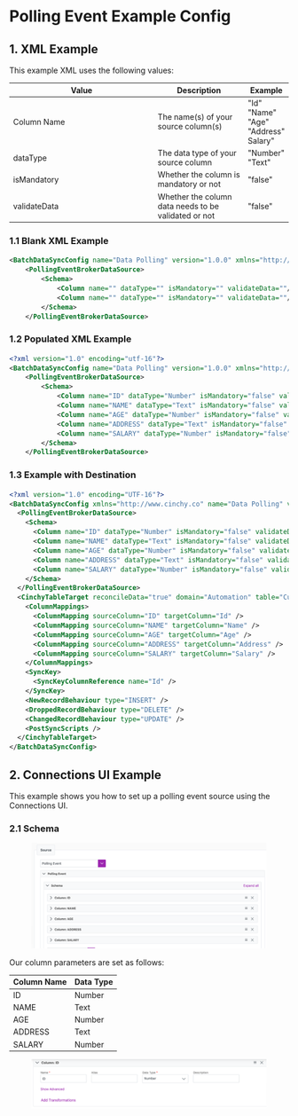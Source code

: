 # Polling Event Example Config

## 1. XML Example

This example XML uses the following values:

<table><thead><tr><th width="343.2339286910899">Value</th><th width="189">Description</th><th>Example</th></tr></thead><tbody><tr><td>Column Name</td><td>The name(s) of your source column(s)</td><td>"Id"<br>"Name"<br>"Age"<br>"Address"<br>Salary"</td></tr><tr><td>dataType</td><td>The data type of your source column</td><td>"Number"<br>"Text"</td></tr><tr><td>isMandatory</td><td>Whether the column is mandatory or not</td><td>"false"</td></tr><tr><td>validateData</td><td>Whether the column data needs to be validated or not</td><td>"false"</td></tr></tbody></table>

### 1.1 Blank XML Example

```xml
<BatchDataSyncConfig name="Data Polling" version="1.0.0" xmlns="http://www.cinchy.co">
    <PollingEventBrokerDataSource>
        <Schema>
            <Column name="" dataType="" isMandatory="" validateData=""/>
            <Column name="" dataType="" isMandatory="" validateData=""/>
        </Schema>
    </PollingEventBrokerDataSource>
```

### 1.2 Populated XML Example

```xml
<?xml version="1.0" encoding="utf-16"?>
<BatchDataSyncConfig name="Data Polling" version="1.0.0" xmlns="http://www.cinchy.co">
    <PollingEventBrokerDataSource>
        <Schema>
            <Column name="ID" dataType="Number" isMandatory="false" validateData="false"/>
            <Column name="NAME" dataType="Text" isMandatory="false" validateData="false"/>
            <Column name="AGE" dataType="Number" isMandatory="false" validateData="false"/>
            <Column name="ADDRESS" dataType="Text" isMandatory="false" validateData="false"/>
            <Column name="SALARY" dataType="Number" isMandatory="false" validateData="false"/>
        </Schema>
    </PollingEventBrokerDataSource>
```

### 1.3 Example with Destination

```xml
<?xml version="1.0" encoding="UTF-16"?>
<BatchDataSyncConfig xmlns="http://www.cinchy.co" name="Data Polling" version="1.0.0">
  <PollingEventBrokerDataSource>
    <Schema>
      <Column name="ID" dataType="Number" isMandatory="false" validateData="false" />
      <Column name="NAME" dataType="Text" isMandatory="false" validateData="false" />
      <Column name="AGE" dataType="Number" isMandatory="false" validateData="false" />
      <Column name="ADDRESS" dataType="Text" isMandatory="false" validateData="false" />
      <Column name="SALARY" dataType="Number" isMandatory="false" validateData="false" />
    </Schema>
  </PollingEventBrokerDataSource>
  <CinchyTableTarget reconcileData="true" domain="Automation" table="Customer1" suppressDuplicateErrors="true">
    <ColumnMappings>
      <ColumnMapping sourceColumn="ID" targetColumn="Id" />
      <ColumnMapping sourceColumn="NAME" targetColumn="Name" />
      <ColumnMapping sourceColumn="AGE" targetColumn="Age" />
      <ColumnMapping sourceColumn="ADDRESS" targetColumn="Address" />
      <ColumnMapping sourceColumn="SALARY" targetColumn="Salary" />
    </ColumnMappings>
    <SyncKey>
      <SyncKeyColumnReference name="Id" />
    </SyncKey>
    <NewRecordBehaviour type="INSERT" />
    <DroppedRecordBehaviour type="DELETE" />
    <ChangedRecordBehaviour type="UPDATE" />
    <PostSyncScripts />
  </CinchyTableTarget>
</BatchDataSyncConfig>
```

## 2. Connections UI Example

This example shows you how to set up a polling event source using the Connections UI.

### 2.1 Schema

<figure><img src="../../../.gitbook/assets/image (52).png" alt=""><figcaption></figcaption></figure>

Our column parameters are set as follows:

| Column Name | Data Type |
| ----------- | --------- |
|  ID         | Number    |
| NAME        | Text      |
| AGE         | Number    |
| ADDRESS     | Text      |
| SALARY      | Number    |

<figure><img src="../../../.gitbook/assets/image (351).png" alt=""><figcaption></figcaption></figure>
